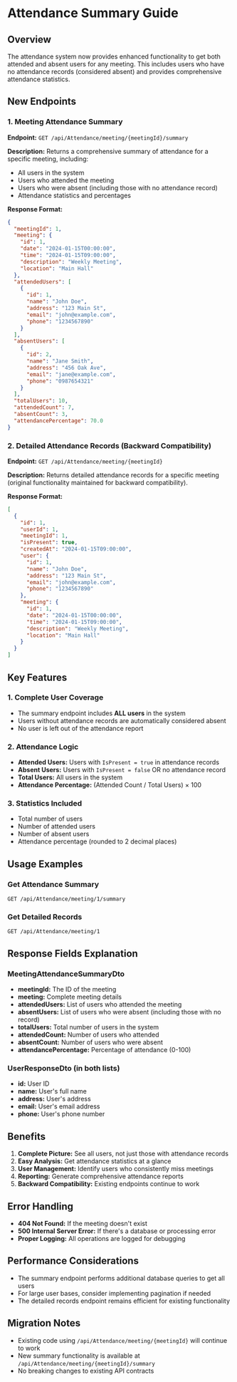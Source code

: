 # Attendance Summary Guide

## Overview
The attendance system now provides enhanced functionality to get both attended and absent users for any meeting. This includes users who have no attendance records (considered absent) and provides comprehensive attendance statistics.

## New Endpoints

### 1. Meeting Attendance Summary
**Endpoint:** `GET /api/Attendance/meeting/{meetingId}/summary`

**Description:** Returns a comprehensive summary of attendance for a specific meeting, including:
- All users in the system
- Users who attended the meeting
- Users who were absent (including those with no attendance record)
- Attendance statistics and percentages

**Response Format:**
```json
{
  "meetingId": 1,
  "meeting": {
    "id": 1,
    "date": "2024-01-15T00:00:00",
    "time": "2024-01-15T09:00:00",
    "description": "Weekly Meeting",
    "location": "Main Hall"
  },
  "attendedUsers": [
    {
      "id": 1,
      "name": "John Doe",
      "address": "123 Main St",
      "email": "john@example.com",
      "phone": "1234567890"
    }
  ],
  "absentUsers": [
    {
      "id": 2,
      "name": "Jane Smith",
      "address": "456 Oak Ave",
      "email": "jane@example.com",
      "phone": "0987654321"
    }
  ],
  "totalUsers": 10,
  "attendedCount": 7,
  "absentCount": 3,
  "attendancePercentage": 70.0
}
```

### 2. Detailed Attendance Records (Backward Compatibility)
**Endpoint:** `GET /api/Attendance/meeting/{meetingId}`

**Description:** Returns detailed attendance records for a specific meeting (original functionality maintained for backward compatibility).

**Response Format:**
```json
[
  {
    "id": 1,
    "userId": 1,
    "meetingId": 1,
    "isPresent": true,
    "createdAt": "2024-01-15T09:00:00",
    "user": {
      "id": 1,
      "name": "John Doe",
      "address": "123 Main St",
      "email": "john@example.com",
      "phone": "1234567890"
    },
    "meeting": {
      "id": 1,
      "date": "2024-01-15T00:00:00",
      "time": "2024-01-15T09:00:00",
      "description": "Weekly Meeting",
      "location": "Main Hall"
    }
  }
]
```

## Key Features

### 1. Complete User Coverage
- The summary endpoint includes **ALL users** in the system
- Users without attendance records are automatically considered absent
- No user is left out of the attendance report

### 2. Attendance Logic
- **Attended Users:** Users with `IsPresent = true` in attendance records
- **Absent Users:** Users with `IsPresent = false` OR no attendance record
- **Total Users:** All users in the system
- **Attendance Percentage:** (Attended Count / Total Users) × 100

### 3. Statistics Included
- Total number of users
- Number of attended users
- Number of absent users
- Attendance percentage (rounded to 2 decimal places)

## Usage Examples

### Get Attendance Summary
```http
GET /api/Attendance/meeting/1/summary
```

### Get Detailed Records
```http
GET /api/Attendance/meeting/1
```

## Response Fields Explanation

### MeetingAttendanceSummaryDto
- **meetingId:** The ID of the meeting
- **meeting:** Complete meeting details
- **attendedUsers:** List of users who attended the meeting
- **absentUsers:** List of users who were absent (including those with no record)
- **totalUsers:** Total number of users in the system
- **attendedCount:** Number of users who attended
- **absentCount:** Number of users who were absent
- **attendancePercentage:** Percentage of attendance (0-100)

### UserResponseDto (in both lists)
- **id:** User ID
- **name:** User's full name
- **address:** User's address
- **email:** User's email address
- **phone:** User's phone number

## Benefits

1. **Complete Picture:** See all users, not just those with attendance records
2. **Easy Analysis:** Get attendance statistics at a glance
3. **User Management:** Identify users who consistently miss meetings
4. **Reporting:** Generate comprehensive attendance reports
5. **Backward Compatibility:** Existing endpoints continue to work

## Error Handling

- **404 Not Found:** If the meeting doesn't exist
- **500 Internal Server Error:** If there's a database or processing error
- **Proper Logging:** All operations are logged for debugging

## Performance Considerations

- The summary endpoint performs additional database queries to get all users
- For large user bases, consider implementing pagination if needed
- The detailed records endpoint remains efficient for existing functionality

## Migration Notes

- Existing code using `/api/Attendance/meeting/{meetingId}` will continue to work
- New summary functionality is available at `/api/Attendance/meeting/{meetingId}/summary`
- No breaking changes to existing API contracts 